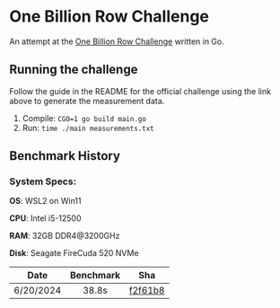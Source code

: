 # One Billion Row Challenge
An attempt at the [One Billion Row Challenge](https://github.com/gunnarmorling/1brc) written in Go.

## Running the challenge
Follow the guide in the README for the official challenge using the link above to generate the measurement data.

1) Compile: `CGO=1 go build main.go`
2) Run: `time ./main measurements.txt`

## Benchmark History
### System Specs:
__OS__: WSL2 on Win11

__CPU__: Intel i5-12500

__RAM__: 32GB DDR4@3200GHz

__Disk__: Seagate FireCuda 520 NVMe

| Date          | Benchmark     | Sha                                                                                         |
| ------------- |:-------------:| --------------------------------------------------------------------------------------------|
| 6/20/2024     | 38.8s         | [f2f61b8](https://github.com/Pragma8123/1brc/tree/f2f61b85a2f0d65419613c7d0ceb966fec66e22f) |
